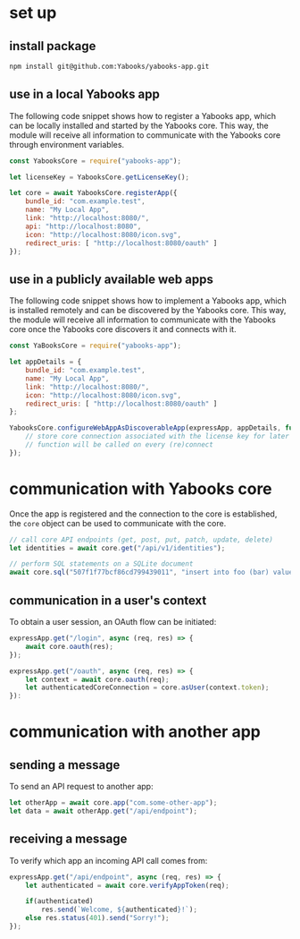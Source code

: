 # set up

## install package

```bash
npm install git@github.com:Yabooks/yabooks-app.git
```

## use in a local Yabooks app
The following code snippet shows how to register a Yabooks app, which can be locally installed and started by the Yabooks core.
This way, the module will receive all information to communicate with the Yabooks core through environment variables.

```js
const YabooksCore = require("yabooks-app");

let licenseKey = YabooksCore.getLicenseKey();

let core = await YabooksCore.registerApp({
    bundle_id: "com.example.test",
    name: "My Local App",
    link: "http://localhost:8080/",
    api: "http://localhost:8080",
    icon: "http://localhost:8080/icon.svg",
    redirect_uris: [ "http://localhost:8080/oauth" ]
});
```

## use in a publicly available web apps
The following code snippet shows how to implement a Yabooks app, which is installed remotely and can be discovered by the Yabooks core.
This way, the module will receive all information to communicate with the Yabooks core once the Yabooks core discovers it and connects with it.

```js
const YaBooksCore = require("yabooks-app");

let appDetails = {
    bundle_id: "com.example.test",
    name: "My Local App",
    link: "http://localhost:8080/",
    icon: "http://localhost:8080/icon.svg",
    redirect_uris: [ "http://localhost:8080/oauth" ]
};

YabooksCore.configureWebAppAsDiscoverableApp(expressApp, appDetails, function(licenseKey, core) {
    // store core connection associated with the license key for later use
    // function will be called on every (re)connect
});
```

# communication with Yabooks core
Once the app is registered and the connection to the core is established, the `core` object can be used to communicate with the core.

```js
// call core API endpoints (get, post, put, patch, update, delete)
let identities = await core.get("/api/v1/identities");

// perform SQL statements on a SQLite document
await core.sql("507f1f77bcf86cd799439011", "insert into foo (bar) values (?)", [ "ACME, Inc." ]);
```

## communication in a user's context
To obtain a user session, an OAuth flow can be initiated:

```js
expressApp.get("/login", async (req, res) => {
    await core.oauth(res);
});

expressApp.get("/oauth", async (req, res) => {
    let context = await core.oauth(req);
    let authenticatedCoreConnection = core.asUser(context.token);
}):
```

# communication with another app

## sending a message
To send an API request to another app:

```js
let otherApp = await core.app("com.some-other-app");
let data = await otherApp.get("/api/endpoint");
```

## receiving a message
To verify which app an incoming API call comes from:

```js
expressApp.get("/api/endpoint", async (req, res) => {
    let authenticated = await core.verifyAppToken(req);

    if(authenticated)
        res.send(`Welcome, ${authenticated}!`);
    else res.status(401).send("Sorry!");
});
```
